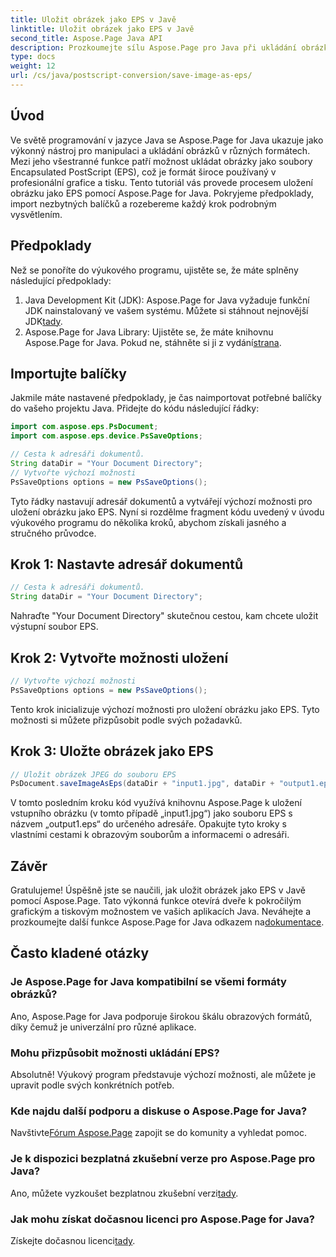 ```yaml
---
title: Uložit obrázek jako EPS v Javě
linktitle: Uložit obrázek jako EPS v Javě
second_title: Aspose.Page Java API
description: Prozkoumejte sílu Aspose.Page pro Java při ukládání obrázků jako EPS bez námahy. Vylepšete své grafické a tiskové schopnosti s touto všestrannou knihovnou Java.
type: docs
weight: 12
url: /cs/java/postscript-conversion/save-image-as-eps/
---
```

## Úvod
Ve světě programování v jazyce Java se Aspose.Page for Java ukazuje jako výkonný nástroj pro manipulaci a ukládání obrázků v různých formátech. Mezi jeho všestranné funkce patří možnost ukládat obrázky jako soubory Encapsulated PostScript (EPS), což je formát široce používaný v profesionální grafice a tisku.
Tento tutoriál vás provede procesem uložení obrázku jako EPS pomocí Aspose.Page for Java. Pokryjeme předpoklady, import nezbytných balíčků a rozebereme každý krok podrobným vysvětlením.
## Předpoklady
Než se ponoříte do výukového programu, ujistěte se, že máte splněny následující předpoklady:
1.  Java Development Kit (JDK): Aspose.Page for Java vyžaduje funkční JDK nainstalovaný ve vašem systému. Můžete si stáhnout nejnovější JDK[tady](https://www.oracle.com/java/technologies/javase-downloads.html).
2.  Aspose.Page for Java Library: Ujistěte se, že máte knihovnu Aspose.Page for Java. Pokud ne, stáhněte si ji z vydání[strana](https://releases.aspose.com/page/java/).
## Importujte balíčky
Jakmile máte nastavené předpoklady, je čas naimportovat potřebné balíčky do vašeho projektu Java. Přidejte do kódu následující řádky:
```java
import com.aspose.eps.PsDocument;
import com.aspose.eps.device.PsSaveOptions;

// Cesta k adresáři dokumentů.
String dataDir = "Your Document Directory";
// Vytvořte výchozí možnosti
PsSaveOptions options = new PsSaveOptions();
```
Tyto řádky nastavují adresář dokumentů a vytvářejí výchozí možnosti pro uložení obrázku jako EPS.
Nyní si rozdělme fragment kódu uvedený v úvodu výukového programu do několika kroků, abychom získali jasného a stručného průvodce.
## Krok 1: Nastavte adresář dokumentů
```java
// Cesta k adresáři dokumentů.
String dataDir = "Your Document Directory";
```
Nahraďte "Your Document Directory" skutečnou cestou, kam chcete uložit výstupní soubor EPS.
## Krok 2: Vytvořte možnosti uložení
```java
// Vytvořte výchozí možnosti
PsSaveOptions options = new PsSaveOptions();
```
Tento krok inicializuje výchozí možnosti pro uložení obrázku jako EPS. Tyto možnosti si můžete přizpůsobit podle svých požadavků.
## Krok 3: Uložte obrázek jako EPS
```java
// Uložit obrázek JPEG do souboru EPS
PsDocument.saveImageAsEps(dataDir + "input1.jpg", dataDir + "output1.eps", options);
```
V tomto posledním kroku kód využívá knihovnu Aspose.Page k uložení vstupního obrázku (v tomto případě „input1.jpg“) jako souboru EPS s názvem „output1.eps“ do určeného adresáře.
Opakujte tyto kroky s vlastními cestami k obrazovým souborům a informacemi o adresáři.
## Závěr
Gratulujeme! Úspěšně jste se naučili, jak uložit obrázek jako EPS v Javě pomocí Aspose.Page. Tato výkonná funkce otevírá dveře k pokročilým grafickým a tiskovým možnostem ve vašich aplikacích Java.
 Neváhejte a prozkoumejte další funkce Aspose.Page for Java odkazem na[dokumentace](https://reference.aspose.com/page/java/).
## Často kladené otázky
### Je Aspose.Page for Java kompatibilní se všemi formáty obrázků?
Ano, Aspose.Page for Java podporuje širokou škálu obrazových formátů, díky čemuž je univerzální pro různé aplikace.
### Mohu přizpůsobit možnosti ukládání EPS?
Absolutně! Výukový program představuje výchozí možnosti, ale můžete je upravit podle svých konkrétních potřeb.
### Kde najdu další podporu a diskuse o Aspose.Page for Java?
 Navštivte[Fórum Aspose.Page](https://forum.aspose.com/c/page/39) zapojit se do komunity a vyhledat pomoc.
### Je k dispozici bezplatná zkušební verze pro Aspose.Page pro Java?
 Ano, můžete vyzkoušet bezplatnou zkušební verzi[tady](https://releases.aspose.com/).
### Jak mohu získat dočasnou licenci pro Aspose.Page for Java?
 Získejte dočasnou licenci[tady](https://purchase.aspose.com/temporary-license/).